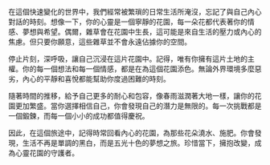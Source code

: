 在這個快速變化的世界中，我們經常被繁瑣的日常生活所淹沒，忘記了與自己內心對話的時刻。想像一下，你的心靈是一個寧靜的花園，每一朵花都代表著你的情感、夢想與希望。偶爾，雜草會在花園中生長，這可能是來自生活的壓力或內心的焦慮。但只要你願意，這些雜草並不會永遠佔據你的空間。

停止片刻，深呼吸，讓自己沉浸在這片花園中。記得，唯有你擁有這片土地的主權。你的每一個想法和每一個情感，都是在為這個花園添色。無論外界環境多麼惡劣，內心的平靜和喜悅都能幫助你度過困難的時刻。

隨著時間的推移，給予自己更多的耐心和包容，像春雨滋潤著大地一樣，讓你的花園更加繁盛。當你選擇相信自己，你會發現自己的潛力是無限的。每一次挑戰都是一個鍛鍊，而每一個小小的成功都值得慶祝。

因此，在這個旅途中，記得時常回看內心的花園，為那些花朵澆水、施肥。你會發現，生活不再是單調的黑白，而是五光十色的夢想之旅。珍惜當下，擁抱改變，成為心靈花園的守護者。